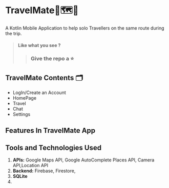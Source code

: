 # TravelMate:luggage::world_map::iphone:
A Kotlin Mobile Application to help solo Travellers on the same route during the trip.
</br>
> #### Like what you see ?
> > ### Give the repo a ⭐
## TravelMate Contents :card_index_dividers:
- LogIn/Create an Account
- HomePage
- Travel
- Chat
- Settings
## Features In TravelMate App
## Tools and Technologies Used
1. **APIs:** Google Maps API, Google AutoComplete Places API, Camera API,Location API
2. **Backend:** Firebase, Firestore,
3. **SQLite**
4. 

